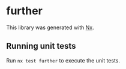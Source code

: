 # further

This library was generated with [Nx](https://nx.dev).

## Running unit tests

Run `nx test further` to execute the unit tests.

